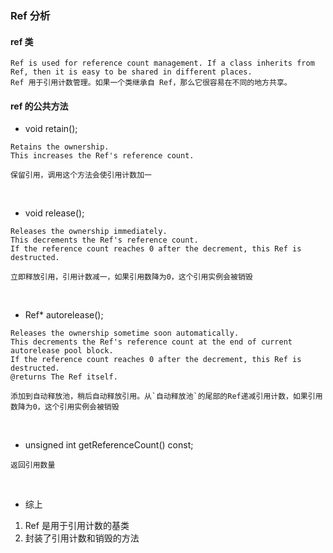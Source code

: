 ### Ref 分析

#### ref 类
```
Ref is used for reference count management. If a class inherits from Ref, then it is easy to be shared in different places.
Ref 用于引用计数管理。如果一个类继承自 Ref，那么它很容易在不同的地方共享。
```

#### ref 的公共方法
- void retain();
```
Retains the ownership.
This increases the Ref's reference count.

保留引用，调用这个方法会使引用计数加一
```
<br>

- void release();
```
Releases the ownership immediately.
This decrements the Ref's reference count.
If the reference count reaches 0 after the decrement, this Ref is destructed.

立即释放引用，引用计数减一，如果引用数降为0，这个引用实例会被销毁
```
<br>

- Ref* autorelease();
```
Releases the ownership sometime soon automatically.
This decrements the Ref's reference count at the end of current autorelease pool block.
If the reference count reaches 0 after the decrement, this Ref is destructed.
@returns The Ref itself.

添加到自动释放池，稍后自动释放引用。从`自动释放池`的尾部的Ref递减引用计数，如果引用数降为0，这个引用实例会被销毁
```
<br>

- unsigned int getReferenceCount() const;
```
返回引用数量
```
<br>

- 综上
1. Ref 是用于引用计数的基类
2. 封装了引用计数和销毁的方法
